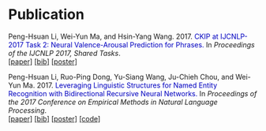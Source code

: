 <h1>Publication</h1>

Peng-Hsuan Li, Wei-Yun Ma, and Hsin-Yang Wang. 2017. <span style="color:#0000C0">CKIP at IJCNLP-2017 Task 2: Neural Valence-Arousal Prediction for Phrases.</span> In *Proceedings of the IJCNLP 2017, Shared Tasks*.<br />
[[paper]](http://aclweb.org/anthology/I17-4014)
[[bib]](https://aclanthology.info/papers/I17-4014/i17-4014.bib)
[[poster]](CKIP_DSAP.pdf)

Peng-Hsuan Li, Ruo-Ping Dong, Yu-Siang Wang, Ju-Chieh Chou, and Wei-Yun Ma. 2017. <span style="color:#0000C0">Leveraging Linguistic Structures for Named Entity Recognition with Bidirectional Recursive Neural Networks.</span> In *Proceedings of the 2017 Conference on Empirical Methods in Natural Language Processing*.<br />
[[paper]](http://aclweb.org/anthology/D17-1282)
[[bib]](https://aclanthology.info/papers/D17-1282/d17-1282.bib)
[[poster]](rnn_ner_poster.pdf)
[[code]](https://github.com/jacobvsdanniel/tf_rnn)

